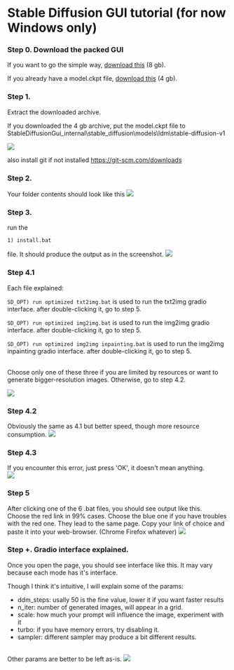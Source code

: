 # Stable Diffusion GUI tutorial (for now Windows only)
### Step 0. Download the packed GUI
If you want to go the simple way, 
[download this](https://mega.nz/file/TEw3HCxA#SbDyov9ZXIGH8FEJ1OeXyOU7D_G4ykqg8WkZdvIr1nM) (8 gb).<br>

If you already have a model.ckpt file,
[download this](https://mega.nz/file/aFZTGLJA#-jpo2uuZu0KvsUeS6cpPTUcwLpolowszY3Vcch5IbUA) (4 gb).
### Step 1. 
Extract the downloaded archive.

If you downloaded the 4 gb archive, put the model.ckpt file to StableDiffusionGui\_internal\stable_diffusion\models\ldm\stable-diffusion-v1

<img src="assets/tutorial_imgs/step 1.jpg"/>


also install git if not installed
https://git-scm.com/downloads

### Step 2. 
Your folder contents should look like this
<img src="assets/tutorial_imgs/step 2.jpg"/>

### Step 3. 
run the 
```
1) install.bat
```
file. It should produce the output as in the screenshot.
<img src="assets/tutorial_imgs/step 3.jpg"/>

### Step 4.1
Each file explained:

``` SD_OPT) run optimized txt2img.bat ``` is used to run the txt2img gradio interface. after double-clicking it, go to step 5.

```SD_OPT) run optimized img2img.bat``` is used to run the img2img gradio interface. after double-clicking it, go to step 5.

```SD_OPT) run optimized img2img inpainting.bat``` is used to run the img2img inpainting gradio interface. after double-clicking it, go to step 5.

<br> Choose only one of these three if you are limited by resources or want to generate bigger-resolution images. Otherwise, go to step 4.2.

<img src="assets/tutorial_imgs/step 4.1.jpg"/>

### Step 4.2
Obviously the same as 4.1 but better speed, though more resource consumption.
<img src="assets/tutorial_imgs/step 4.2.jpg"/>

### Step 4.3
If you encounter this error, just press 'OK', it doesn't mean anything.<br>
<img src="assets/tutorial_imgs/step 5.jpg"/>

### Step 5
After clicking one of the 6 .bat files, you should see output like this.
<br>
Choose the red link in 99% cases.
Choose the blue one if you have troubles with the red one. They  lead to the same page.
Copy your link of choice and paste it into your web-browser. (Chrome Firefox whatever)
<img src="assets/tutorial_imgs/step 6.png"/>

### Step +. Gradio interface explained.
Once you open the page, you should see interface like this. It may vary because each mode has it's interface. 

Though I think it's intuitive, I will explain some of the params:
- ddm_steps: usally 50 is the fine value, lower it if you want faster results
- n_iter: number of generated images, will appear in a grid.
- scale: how much your prompt will influence the image, experiment with it
- turbo: if you have memory errors, try disabling it.
- sampler: different sampler may produce a bit different results.
<br>
Other params are better to be left as-is.
<img src="assets/tutorial_imgs/step 7.jpg"/>
